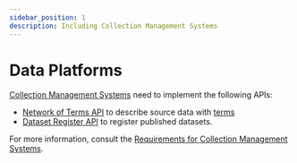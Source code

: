 ```yaml
---
sidebar_position: 1
description: Including Collection Management Systems
---
```


# Data Platforms

[Collection Management Systems](/glossary.md#collection-management-system) need to implement the following APIs:

- [Network of Terms API](/services/network-of-terms/index.md) to describe source data with [terms](/glossary.md#term)
- [Dataset Register API](/services/dataset-register/index.md) to register published datasets.

For more information, consult the [Requirements for Collection Management Systems](https://netwerk-digitaal-erfgoed.github.io/requirements-collection-management-systems/).
